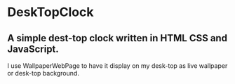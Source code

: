 # DeskTopClock

## A simple dest-top clock written in HTML CSS and JavaScript.

I use WallpaperWebPage to have it display on my desk-top as live wallpaper or desk-top background.
